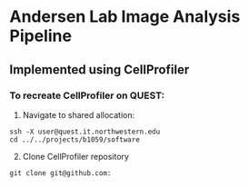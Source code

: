 # Andersen Lab Image Analysis Pipeline
## Implemented using CellProfiler


### To recreate CellProfiler on QUEST:
1) Navigate to shared allocation:
```
ssh -X user@quest.it.northwestern.edu
cd ../../projects/b1059/software
```
2) Clone CellProfiler repository
```
git clone git@github.com:
```
